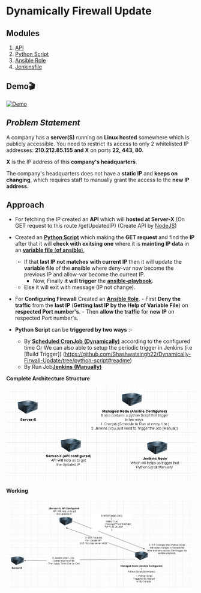 # Dynamically Firewall Update
## Modules 
1.  [API](https://github.com/Shashwatsingh22/Dynamically-Firwall-Update/tree/api)
2.  [Python Script](https://github.com/Shashwatsingh22/Dynamically-Firwall-Update/tree/python-script)
3.  [Ansible Role](https://github.com/Shashwatsingh22/Dynamically-Firwall-Update/tree/ansible-role)
4.  [Jenkinsfile](https://github.com/Shashwatsingh22/Dynamically-Firwall-Update/tree/trigger)

## Demo🎬
[![Demo](https://img.youtube.com/vi/bu2nBt45H6A/0.jpg)](https://www.youtube.com/watch?v=bu2nBt45H6A)

## *Problem Statement*

A company has a **server(S)** running on **Linux hosted** somewhere which is publicly accessible. You need to restrict its access to only 2 whitelisted IP addresses: **210.212.85.155 and X** on ports **22, 443, 80**.

**X** is the IP address of this **company's headquarters**.

The company's headquarters does not have a **static IP** and **keeps on changing**, which requires staff to manually grant the access to the **new IP address.**

## **Approach**

 - For fetching the IP  created an **API** which will **hosted at Server-X** (On GET request to this route /getUpdatedIP) (Create API by [NodeJS](https://github.com/Shashwatsingh22/Dynamically-Firwall-Update/tree/api))

 -  Created an [**Python Script**](https://github.com/Shashwatsingh22/Dynamically-Firwall-Update/tree/python-script) which making the **GET request** and find the **IP** after that it will **check with exitsing one** where it is **mainting IP data** in an [**variable file** (**of ansible**)](https://github.com/Shashwatsingh22/Dynamically-Firwall-Update/blob/ansible-role/changeUbuntuFirwall/vars/main.yml), 
	- If that **last IP not matches** **with current IP** then it will update the **variable file** of the **ansible** where deny-var now become the previous IP and allow-var become the current IP.
	  - Now, Finally **it will trigger** the **[ansible-playbook](https://github.com/Shashwatsingh22/Dynamically-Firwall-Update/blob/ansible-role/setup.yml)**.
	- Else it will exit with message (IP not change).
- For **Configuring Firewall** Created an [**Ansible Role**](https://github.com/Shashwatsingh22/Dynamically-Firwall-Update/tree/ansible-role).
		  - First **Deny the traffic** from the **last IP** (**Getting last IP  by the Help of Variable File**) on **respected Port number's**.
		  - Then **allow the traffic** for **new IP** on respected Port number's.
- **Python Script** can be **triggered by two ways** :-

    - By [**Scheduled CronJob** **(Dynamically)**](https://github.com/Shashwatsingh22/Dynamically-Firwall-Update/tree/python-script) according to the configured time  Or We can also able to setup the periodic trigger in Jenkins (i.e [Build Trigger]) (https://github.com/Shashwatsingh22/Dynamically-Firwall-Update/tree/python-script#readme) 
    - By Run Job[**Jenkins** **(Manually)**](https://github.com/Shashwatsingh22/Dynamically-Firwall-Update/tree/trigger)
				
**Complete Architecture Structure**

![ArchIMP1.1](https://raw.githubusercontent.com/Shashwatsingh22/Dynamically-Firwall-Update/main/archIMG/1.1.PNG)

**Working**

![ArchIMG1.2](https://raw.githubusercontent.com/Shashwatsingh22/Dynamically-Firwall-Update/main/archIMG/1.2.PNG)
